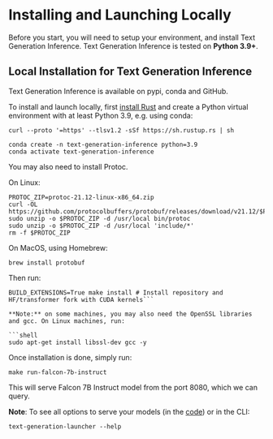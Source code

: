 # Installing and Launching Locally

Before you start, you will need to setup your environment, and install Text Generation Inference. Text Generation Inference is tested on **Python 3.9+**.

## Local Installation for Text Generation Inference

Text Generation Inference is available on pypi, conda and GitHub. 

To install and launch locally, first [install Rust](https://rustup.rs/) and create a Python virtual environment with at least
Python 3.9, e.g. using conda:

```shell
curl --proto '=https' --tlsv1.2 -sSf https://sh.rustup.rs | sh

conda create -n text-generation-inference python=3.9
conda activate text-generation-inference
```

You may also need to install Protoc.

On Linux:

```shell
PROTOC_ZIP=protoc-21.12-linux-x86_64.zip
curl -OL https://github.com/protocolbuffers/protobuf/releases/download/v21.12/$PROTOC_ZIP
sudo unzip -o $PROTOC_ZIP -d /usr/local bin/protoc
sudo unzip -o $PROTOC_ZIP -d /usr/local 'include/*'
rm -f $PROTOC_ZIP
```

On MacOS, using Homebrew:

```shell
brew install protobuf
```

Then run:

```shell
BUILD_EXTENSIONS=True make install # Install repository and HF/transformer fork with CUDA kernels```

**Note:** on some machines, you may also need the OpenSSL libraries and gcc. On Linux machines, run:

```shell
sudo apt-get install libssl-dev gcc -y
```


Once installation is done, simply run:

```shell
make run-falcon-7b-instruct
```

This will serve Falcon 7B Instruct model from the port 8080, which we can query.

**Note**: To see all options to serve your models (in the [code](https://github.com/huggingface/text-generation-inference/blob/main/launcher/src/main.rs)) or in the CLI:
```
text-generation-launcher --help
```
